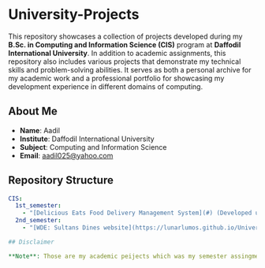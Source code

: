 # University-Projects

This repository showcases a collection of projects developed during my **B.Sc. in Computing and Information Science (CIS)** program at **Daffodil International University**. In addition to academic assignments, this repository also includes various projects that demonstrate my technical skills and problem-solving abilities. It serves as both a personal archive for my academic work and a professional portfolio for showcasing my development experience in different domains of computing.
## About Me

- **Name**: Aadil
- **Institute**: Daffodil International University
- **Subject**: Computing and Information Science
- **Email**: [aadil025@yahoo.com](mailto:aadil025@yahoo.com)

## Repository Structure

```yaml
CIS:
  1st_semester:
    - "[Delicious Eats Food Delivery Management System](#) (Developed using C)"
  2nd_semester:
    - "[WDE: Sultans Dines website](https://lunarlumos.github.io/University-Projects/2nd_semester/WDE_Sultan_Dines/)"

## Disclaimer

**Note**: Those are my academic peijects which was my semester assingment.
